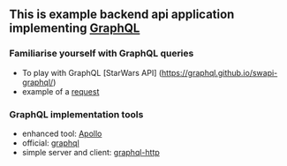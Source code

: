 ## This is example backend api application implementing [GraphQL](https://graphql.org/)

### Familiarise yourself with GraphQL queries
- To play with GraphQL [StarWars API] (https://graphql.github.io/swapi-graphql/)
- example of a [request](https://graphql.github.io/swapi-graphql/?query=%7B%0A%20%20film(filmID%3A%201)%20%7B%0A%20%20%20%20title%0A%20%20%20%20releaseDate%0A%20%20%20%20producers%0A%20%20%20%20director%0A%20%20%7D%0A%20%20person(personID%3A%204)%20%7B%0A%20%20%20%20name%0A%20%20%20%20homeworld%7B%0A%20%20%20%20%20%20name%0A%20%20%20%20%20%20population%0A%20%20%20%20%7D%0A%20%20%7D%0A%7D)

### GraphQL implementation tools
- enhanced tool: [Apollo](https://www.apollographql.com/)
- official: [graphql](https://www.npmjs.com/package/graphql)
- simple server and client: [graphql-http](https://github.com/graphql/graphql-http)
